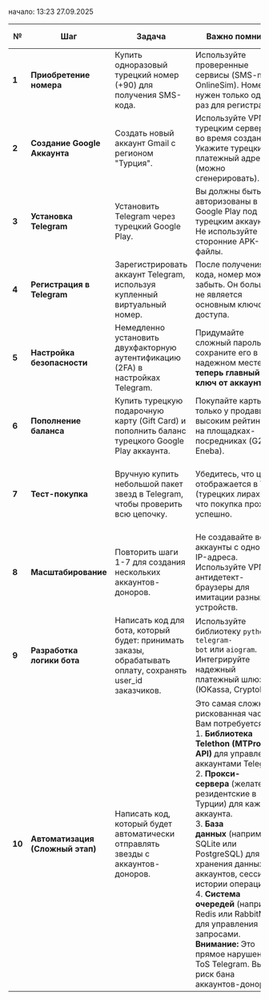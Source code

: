начало: 13:23 27.09.2025

| №      | Шаг                              | Задача                                                                                                     | Важно помнить                                                                                                                                                                                                                                                                                                                                                                                                                                                                                                                   | Результат                                                                            | состояние задачи |
| ------ | -------------------------------- | ---------------------------------------------------------------------------------------------------------- | ------------------------------------------------------------------------------------------------------------------------------------------------------------------------------------------------------------------------------------------------------------------------------------------------------------------------------------------------------------------------------------------------------------------------------------------------------------------------------------------------------------------------------- | ------------------------------------------------------------------------------------ | ---------------- |
| **1**  | **Приобретение номера**          | Купить одноразовый турецкий номер (+90) для получения SMS-кода.                                            | Используйте проверенные сервисы (SMS-man, OnlineSim). Номер нужен только один раз для регистрации.                                                                                                                                                                                                                                                                                                                                                                                                                              | Получен ключ для регистрации аккаунтов.                                              |                  |
| **2**  | **Создание Google Аккаунта**     | Создать новый аккаунт Gmail с регионом "Турция".                                                           | Используйте VPN с турецким сервером во время создания. Укажите турецкий платежный адрес (можно сгенерировать).                                                                                                                                                                                                                                                                                                                                                                                                                  | Создан цифровой "ключ" доступа к турецкому Google Play.                              |                  |
| **3**  | **Установка Telegram**           | Установить Telegram через турецкий Google Play.                                                            | Вы должны быть авторизованы в Google Play под турецким аккаунтом. Не используйте сторонние APK-файлы.                                                                                                                                                                                                                                                                                                                                                                                                                           | На устройстве установлена "турецкая" версия приложения.                              |                  |
| **4**  | **Регистрация в Telegram**       | Зарегистрировать аккаунт Telegram, используя купленный виртуальный номер.                                  | После получения кода, номер можно забыть. Он больше не является основным ключом доступа.                                                                                                                                                                                                                                                                                                                                                                                                                                        | Создан аккаунт-донор, привязанный к Турции.                                          |                  |
| **5**  | **Настройка безопасности**       | Немедленно установить двухфакторную аутентификацию (2FA) в настройках Telegram.                            | Придумайте сложный пароль и сохраните его в надежном месте. **Это теперь главный ключ от аккаунта.**                                                                                                                                                                                                                                                                                                                                                                                                                            | Аккаунт защищен от hijacking'а. Виртуальный номер более не опасен.                   |                  |
| **6**  | **Пополнение баланса**           | Купить турецкую подарочную карту (Gift Card) и пополнить баланс турецкого Google Play аккаунта.            | Покупайте карты только у продавцов с высоким рейтингом на площадках-посредниках (G2A, Eneba).                                                                                                                                                                                                                                                                                                                                                                                                                                   | На балансе турецкого аккаунта есть лиры для покупки звезд.                           |                  |
| **7**  | **Тест-покупка**                 | Вручную купить небольшой пакет звезд в Telegram, чтобы проверить всю цепочку.                              | Убедитесь, что цена отображается в TRY (турецких лирах) и что покупка проходит успешно.                                                                                                                                                                                                                                                                                                                                                                                                                                         | Вся логическая цепочка подтверждена на практике. Готов фундамент для бизнеса.        |                  |
| **8**  | **Масштабирование**              | Повторить шаги 1-7 для создания нескольких аккаунтов-доноров.                                              | Не создавайте все аккаунты с одного IP-адреса. Используйте VPN и антидетект-браузеры для имитации разных устройств.                                                                                                                                                                                                                                                                                                                                                                                                             | Создан "банк" аккаунтов, с которых можно отправлять звезды.                          |                  |
| **9**  | **Разработка логики бота**       | Написать код для бота, который будет: принимать заказы, обрабатывать оплату, сохранять user_id заказчиков. | Используйте библиотеку `python-telegram-bot` или `aiogram`. Интегрируйте надежный платежный шлюз (ЮKassa, CryptoBot).                                                                                                                                                                                                                                                                                                                                                                                                           | Создан интерфейс для взаимодействия с клиентами.                                     |                  |
| **10** | **Автоматизация (Сложный этап)** | Написать код, который будет автоматически отправлять звезды с аккаунтов-доноров.                           | Это самая сложная и рискованная часть. Вам потребуется:  <br>1. **Библиотека Telethon (MTProto API)** для управления аккаунтами Telegram.  <br>2. **Прокси-сервера** (желательно резидентские в Турции) для каждого аккаунта.  <br>3. **База данных** (например, SQLite или PostgreSQL) для хранения данных аккаунтов, сессий, истории операций.  <br>4. **Система очередей** (например, Redis или RabbitMQ) для управления запросами.  <br>**Внимание:** Это прямое нарушение ToS Telegram. Высок риск бана аккаунтов-доноров. | Система работает без вашего прямого участия. Клиент платит -> бот отправляет звезды. |                  |
